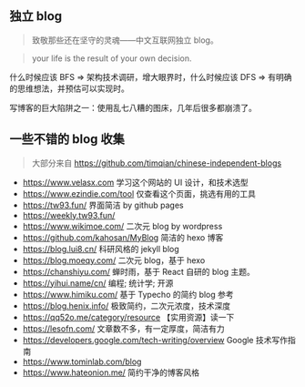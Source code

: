 ## 独立 blog

> 致敬那些还在坚守的灵魂——中文互联网独立 blog。

> your life is the result of your own decision.

什么时候应该 BFS => 架构技术调研，增大眼界时，什么时候应该 DFS => 有明确的思维想法，并预估可以实现时。

写博客的巨大陷阱之一：使用乱七八糟的图床，几年后很多都崩溃了。

## 一些不错的 blog 收集

> 大部分来自 https://github.com/timqian/chinese-independent-blogs

- https://www.velasx.com 学习这个网站的 UI 设计，和技术选型
- https://www.ezindie.com/tool 仅查看这个页面，挑选有用的工具
- https://tw93.fun/ 界面简洁 by github pages
- https://weekly.tw93.fun/
- https://www.wikimoe.com/ 二次元 blog by wordpress
- https://github.com/kahosan/MyBlog 简洁的 hexo 博客
- https://blog.lui8.cn/ 科研风格的 jekyll blog
- https://blog.moeqy.com/ 二次元 blog，基于 hexo
- https://chanshiyu.com/ 蝉时雨，基于 React 自研的 blog 主题。
- https://yihui.name/cn/ 编程; 统计学; 开源
- https://www.himiku.com/ 基于 Typecho 的简约 blog 参考
- https://blog.henix.info/ 极致简约，二次元浓度，技术深度
- https://qq52o.me/category/resource 【实用资源】读一下
- https://lesofn.com/ 文章数不多，有一定厚度，简洁有力
- https://developers.google.com/tech-writing/overview Google 技术写作指南
- https://www.tominlab.com/blog
- https://www.hateonion.me/ 简约干净的博客风格